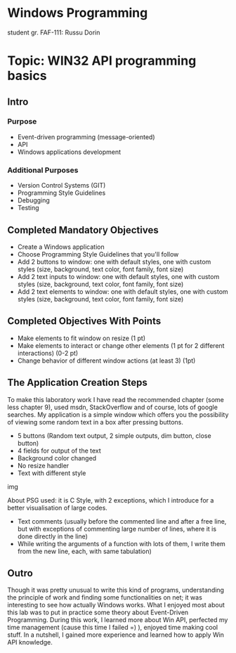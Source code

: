 # Windows Programming

student gr. FAF-111: Russu Dorin

# Topic: WIN32 API programming basics

## Intro
### Purpose
* Event-driven programming (message-oriented)
* API
* Windows applications development
### Additional Purposes
* Version Control Systems (GIT)
* Programming Style Guidelines
* Debugging
* Testing

## Completed Mandatory Objectives
* Create a Windows application
* Choose Programming Style Guidelines that you'll follow
* Add 2 buttons to window: one with default styles, one with custom styles (size, background, text color, font family, font size)
* Add 2 text inputs to window: one with default styles, one with custom styles (size, background, text color, font family, font size)
* Add 2 text elements to window: one with default styles, one with custom styles (size, background, text color, font family, font size)

## Completed Objectives With Points
* Make elements to fit window on resize (1 pt)
* Make elements to interact or change other elements (1 pt for 2 different interactions) (0-2 pt)
* Change behavior of different window actions (at least 3) (1pt)

## The Application Creation Steps
To make this laboratory work I have read the recommended chapter (some less chapter 9), used msdn, StackOverflow and of course, lots of google searches.
My application is a simple window which offers you the possibility of viewing some random text in a box after pressing buttons.
* 5 buttons (Random text output, 2 simple outputs, dim button, close button)
* 4 fields for output of the text
* Background color changed
* No resize handler
* Text with different style

img

About PSG used: it is C Style, with 2 exceptions, which I introduce for a better visualisation of large codes.
* Text comments (usually before the commented line and after a free line, but with exceptions of commenting large number of lines, where it is done directly in the line)
* While writing the arguments of a function with lots of them, I write them from the new line, each, with same tabulation)

## Outro

Though it was pretty unusual to write this kind of programs, understanding the principle of work and finding some functionalities on net; it was interesting to see how actually Windows works. What I enjoyed most about this lab was to put in practice some theory about Event-Driven Programming. During this work, I learned more about Win API, perfected my time management (cause this time I failed =) ), enjoyed time making cool stuff. 
In a nutshell, I gained more experience and learned how to apply Win API knowledge.

